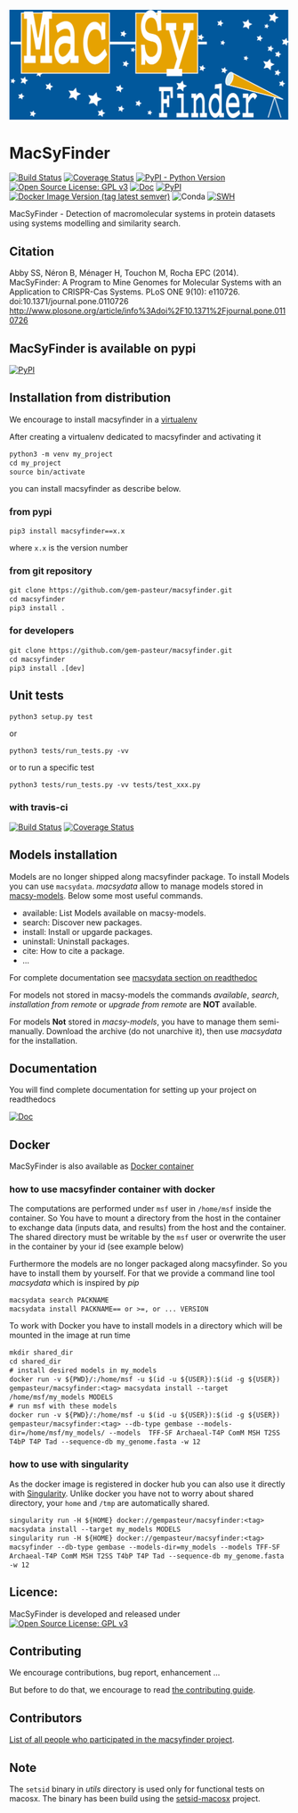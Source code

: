 ![MacSyFinder banner](https://github.com/gem-pasteur/macsyfinder/blob/master/.github/logo_macsyfinder.png "MacSyFinder")

# MacSyFinder

[![Build Status](https://travis-ci.org/gem-pasteur/macsyfinder.svg?branch=master)](https://travis-ci.org/gem-pasteur/macsyfinder)
[![Coverage Status](https://coveralls.io/repos/github/gem-pasteur/macsyfinder/badge.svg?branch=master)](https://coveralls.io/github/gem-pasteur/macsyfinder?branch=master)
[![PyPI - Python Version](https://img.shields.io/pypi/pyversions/macsyfinder)](https://pypi.org/project/macsyfinder/)
[![Open Source License: GPL v3](https://img.shields.io/badge/License-GPLv3-blue.svg)](https://opensource.org/licenses/GPL-3.0)
[![Doc](https://readthedocs.org/projects/macsyfinder/badge/?version=latest)](http://macsyfinder.readthedocs.org/en/latest/#)
[![PyPI](https://img.shields.io/pypi/v/macsyfinder)](https://pypi.org/project/macsyfinder/)
[![Docker Image Version (tag latest semver)](https://img.shields.io/docker/v/gempasteur/macsyfinder/latest)](https://hub.docker.com/repository/docker/gempasteur/macsyfinder)
![Conda](https://img.shields.io/conda/pn/bioconda/macsyfinder)
[![SWH](https://archive.softwareheritage.org/badge/origin/https://github.com/gem-pasteur/macsyfinder/)](https://archive.softwareheritage.org/browse/origin/?origin_url=https://github.com/gem-pasteur/macsyfinder)

MacSyFinder - Detection of macromolecular systems in protein datasets using systems modelling and similarity search.



## Citation
Abby SS, Néron B, Ménager H, Touchon M, Rocha EPC (2014). MacSyFinder: A Program to Mine Genomes for Molecular Systems with an Application to CRISPR-Cas Systems. PLoS ONE 9(10): e110726. doi:10.1371/journal.pone.0110726
http://www.plosone.org/article/info%3Adoi%2F10.1371%2Fjournal.pone.0110726


## MacSyFinder is available on pypi
 
[![PyPI](https://img.shields.io/pypi/v/macsyfinder)](https://pypi.org/project/macsyfinder/)

## Installation from distribution

We encourage to install macsyfinder in a [virtualenv](https://virtualenv.pypa.io/en/latest/)

After creating a virtualenv dedicated to macsyfinder and activating it

    python3 -m venv my_project
    cd my_project
    source bin/activate

you can install macsyfinder as describe below.
    
### from pypi

    pip3 install macsyfinder==x.x

where `x.x` is the version number

### from git repository

    git clone https://github.com/gem-pasteur/macsyfinder.git
    cd macsyfinder
    pip3 install .
    
### for developers

    git clone https://github.com/gem-pasteur/macsyfinder.git
    cd macsyfinder
    pip3 install .[dev]
 
## Unit tests 

    python3 setup.py test
    
or 
    
    python3 tests/run_tests.py -vv
    
or to run a specific test

    python3 tests/run_tests.py -vv tests/test_xxx.py
        
     
### with travis-ci

[![Build Status](https://travis-ci.org/gem-pasteur/macsyfinder.svg?branch=master)](https://travis-ci.org/gem-pasteur/macsyfinder)
[![Coverage Status](https://coveralls.io/repos/github/gem-pasteur/macsyfinder/badge.svg?branch=master)](https://coveralls.io/github/gem-pasteur/macsyfinder?branch=master)

## Models installation

Models are no longer shipped along macsyfinder package. To install Models you can use `macsydata`.
*macsydata* allow to manage models stored in [macsy-models](https://github.com/macsy-models). 
Below some most useful commands.

  * available: List Models available on macsy-models.
  * search: Discover new packages.
  * install: Install or upgarde packages.
  * uninstall: Uninstall packages.
  * cite: How to cite a package.
  * ...

For complete documentation see 
[macsydata section on readthedoc](https://macsyfinder.readthedocs.io/en/latest/user_guide/installation.html#models-installation-with-macsydata)

For models not stored in macsy-models the commands *available*, *search*, *installation from remote* or *upgrade from remote* 
are **NOT** available.

For models **Not** stored in *macsy-models*, you have to manage them semi-manually. 
Download the archive (do not unarchive it), then use *macsydata* for the installation.

## Documentation

You will find complete documentation for setting up your project on readthedocs

[![Doc](https://readthedocs.org/projects/macsyfinder/badge/?version=latest)](http://macsyfinder.readthedocs.org/en/latest/#)

## Docker

MacSyFinder is also available as [Docker container](https://hub.docker.com/repository/docker/gempasteur/macsyfinder)

### how to use macsyfinder container with docker

The computations are performed under `msf` user in `/home/msf` inside the container.
So You have to mount a directory from the host in the container to exchange data (inputs data, and results)
from the host and the container.
The shared directory must be writable by the `msf` user or overwrite the user in the container by your id (see example below)

Furthermore the models are no longer packaged along macsyfinder. So you have to install them by yourself.
For that we provide a command line tool *macsydata* which is inspired by *pip*

    macsydata search PACKNAME
    macsydata install PACKNAME== or >=, or ... VERSION

To work with Docker you have to install models in a directory which will be mounted in the image at run time

    mkdir shared_dir
    cd shared_dir
    # install desired models in my_models
    docker run -v ${PWD}/:/home/msf -u $(id -u ${USER}):$(id -g ${USER})  gempasteur/macsyfinder:<tag> macsydata install --target /home/msf/my_models MODELS
    # run msf with these models
    docker run -v ${PWD}/:/home/msf -u $(id -u ${USER}):$(id -g ${USER})  gempasteur/macsyfinder:<tag> --db-type gembase --models-dir=/home/msf/my_models/ --models  TFF-SF Archaeal-T4P ComM MSH T2SS T4bP T4P Tad --sequence-db my_genome.fasta -w 12


### how to use with singularity

As the docker image is registered in docker hub you can also use it directly with [Singularity](https://sylabs.io/docs/).
Unlike docker you have not to worry about shared directory, your `home` and `/tmp` are automatically shared.

    singularity run -H ${HOME} docker://gempasteur/macsyfinder:<tag> macsydata install --target my_models MODELS
    singularity run -H ${HOME} docker://gempasteur/macsyfinder:<tag> macsyfinder --db-type gembase --models-dir=my_models --models TFF-SF Archaeal-T4P ComM MSH T2SS T4bP T4P Tad --sequence-db my_genome.fasta -w 12

## Licence:

MacSyFinder is developed and released under [![Open Source License: GPL v3](https://img.shields.io/badge/License-GPLv3-blue.svg)](https://opensource.org/licenses/GPL-3.0)

## Contributing 

We encourage contributions, bug report, enhancement ... 

But before to do that, we encourage to read [the contributing guide](CONTRIBUTING.md).

## Contributors

[List of all people who participated in the macsyfinder project](CONTRIBUTORS.md).

## Note

The `setsid` binary in *utils* directory is used only for functional tests on macosx. 
The binary has been build using the [setsid-macosx](https://github.com/tzvetkoff/setsid-macosx) project.
